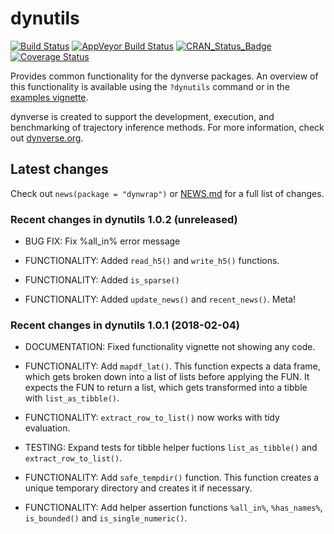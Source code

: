 
# dynutils

[![Build
Status](https://travis-ci.org/dynverse/dynutils.svg?branch=master)](https://travis-ci.org/dynverse/dynutils)
[![AppVeyor Build
Status](https://ci.appveyor.com/api/projects/status/github/dynverse/dynutils?branch=master&svg=true)](https://ci.appveyor.com/project/dynverse/dynutils)
[![CRAN\_Status\_Badge](https://www.r-pkg.org/badges/version/dynutils)](https://cran.r-project.org/package=dynutils)
[![Coverage
Status](https://codecov.io/gh/dynverse/dynutils/branch/master/graph/badge.svg)](https://codecov.io/gh/dynverse/dynutils?branch=master)

Provides common functionality for the dynverse packages. An overview of
this functionality is available using the `?dynutils` command or in the
[examples
vignette](https://CRAN.R-project.org/package=dynutils/vignettes/functionality.html).

dynverse is created to support the development, execution, and
benchmarking of trajectory inference methods. For more information,
check out [dynverse.org](dynverse.org).

## Latest changes

Check out `news(package = "dynwrap")` or [NEWS.md](inst/NEWS.md) for a
full list of
changes.

<!-- This section gets automatically generated from inst/NEWS.md, and also generates inst/NEWS -->

### Recent changes in dynutils 1.0.2 (unreleased)

  - BUG FIX: Fix %all\_in% error message

  - FUNCTIONALITY: Added `read_h5()` and `write_h5()` functions.

  - FUNCTIONALITY: Added `is_sparse()`

  - FUNCTIONALITY: Added `update_news()` and `recent_news()`. Meta\!

### Recent changes in dynutils 1.0.1 (2018-02-04)

  - DOCUMENTATION: Fixed functionality vignette not showing any code.

  - FUNCTIONALITY: Add `mapdf_lat()`. This function expects a data
    frame, which gets broken down into a list of lists before applying
    the FUN. It expects the FUN to return a list, which gets transformed
    into a tibble with `list_as_tibble()`.

  - FUNCTIONALITY: `extract_row_to_list()` now works with tidy
    evaluation.

  - TESTING: Expand tests for tibble helper fuctions `list_as_tibble()`
    and `extract_row_to_list()`.

  - FUNCTIONALITY: Add `safe_tempdir()` function. This function creates
    a unique temporary directory and creates it if necessary.

  - FUNCTIONALITY: Add helper assertion functions `%all_in%`,
    `%has_names%`, `is_bounded()` and `is_single_numeric()`.
